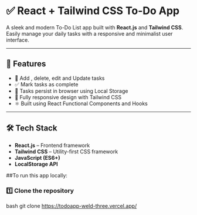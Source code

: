 # ✅ React + Tailwind CSS To-Do App

A sleek and modern To-Do List app built with **React.js** and **Tailwind CSS**.  
Easily manage your daily tasks with a responsive and minimalist user interface.

---

## 🚀 Features

- 📝 Add , delete, edit and Update tasks
- ✅ Mark tasks as complete
- 💾 Tasks persist in browser using Local Storage
- 📱 Fully responsive design with Tailwind CSS
- ⚛️ Built using React Functional Components and Hooks

---

## 🛠️ Tech Stack

- **React.js** – Frontend framework
- **Tailwind CSS** – Utility-first CSS framework
- **JavaScript (ES6+)**
- **LocalStorage API**
  
##To run this app locally:

### 1️⃣ Clone the repository

bash
git clone https://todoapp-weld-three.vercel.app/
